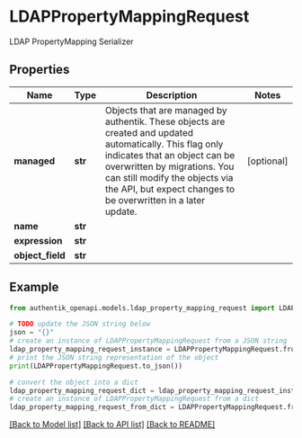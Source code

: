# LDAPPropertyMappingRequest

LDAP PropertyMapping Serializer

## Properties

Name | Type | Description | Notes
------------ | ------------- | ------------- | -------------
**managed** | **str** | Objects that are managed by authentik. These objects are created and updated automatically. This flag only indicates that an object can be overwritten by migrations. You can still modify the objects via the API, but expect changes to be overwritten in a later update. | [optional] 
**name** | **str** |  | 
**expression** | **str** |  | 
**object_field** | **str** |  | 

## Example

```python
from authentik_openapi.models.ldap_property_mapping_request import LDAPPropertyMappingRequest

# TODO update the JSON string below
json = "{}"
# create an instance of LDAPPropertyMappingRequest from a JSON string
ldap_property_mapping_request_instance = LDAPPropertyMappingRequest.from_json(json)
# print the JSON string representation of the object
print(LDAPPropertyMappingRequest.to_json())

# convert the object into a dict
ldap_property_mapping_request_dict = ldap_property_mapping_request_instance.to_dict()
# create an instance of LDAPPropertyMappingRequest from a dict
ldap_property_mapping_request_from_dict = LDAPPropertyMappingRequest.from_dict(ldap_property_mapping_request_dict)
```
[[Back to Model list]](../README.md#documentation-for-models) [[Back to API list]](../README.md#documentation-for-api-endpoints) [[Back to README]](../README.md)


